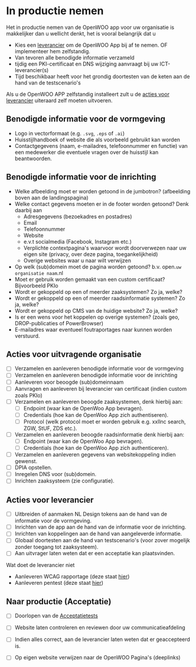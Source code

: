 # In productie nemen

Het in productie nemen van de OpenWOO app voor uw organisatie is makkelijker dan u wellicht denkt, het is vooral belangrijk dat u 
- Kies een [leverancier](https://openwoo.app/pages/Documentatie/Kosten) om de OpenWOO App bij af te nemen. OF implementeer hem zelfstandig.
- Van tevoren alle benodigde informatie verzameld
- tijdig een PKI-certificaat en DNS wijziging aanvraagt bij uw ICT-leverancier(s)
- Tijd beschikbaar heeft voor het grondig doortesten van de keten aan de hand van de testscenario's

Als u de OpenWOO APP zelfstandig installeert zult u de [acties voor leverancier](#acties-voor-leverancier) uiteraard zelf moeten uitvoeren.

## Benodigde informatie voor de vormgeving
- Logo in vectorformaat (e.g. `.svg`, `.eps` of `.ai`)
- Huisstijlhandboek of website die als voorbeeld gebruikt kan worden
- Contactgegevens (naam, e-mailadres, telefoonnummer en functie) van een medewerker die eventuele vragen over de huisstijl kan beantwoorden.

## Benodigde informatie voor de inrichting
- Welke afbeelding moet er worden getoond in de jumbotron? (afbeelding boven aan de landingspagina)
- Welke contact gegevens moeten er in de footer worden getoond? Denk daarbij aan
  - Adresgegevens (bezoekadres en postadres)
  - Email
  - Telefoonnummer
  - Website
  - e.v.t socialmedia (Facebook, Instagram etc.)
  - Verplichte contextpagina's waarvoor wordt doorverwezen naar uw eigen site (privacy, over deze pagina, toegankelijkheid)
  - Overige websites waar u naar wilt verwijzen
- Op welk (sub)domein moet de pagina worden getoond? b.v. open.`uw organisatie naam`.nl
- Moet er gebruik worden gemaakt van een custom certificaat? Bijvoorbeeld PKIo
- Wordt er gekoppeld op een of meerder zaaksystemen? Zo ja, welke?
- Wordt er gekoppeld op een of meerder raadsinformatie systemen? Zo ja, welke?
- Wordt er gekoppeld op CMS van de huidige website? Zo ja, welke?
- Is er een wens voor het koppelen op overige systemen? (zoals geo, DROP-publicaties of PowerBrowser)
- E-mailadres waar eventueel foutraportages naar kunnen worden verstuurd.

## Acties voor uitvragende organisatie

- [ ] Verzamelen en aanleveren benodigde informatie voor de vormgeving
- [ ] Verzamelen en aanleveren benodigde informatie voor de inrichting
- [ ] Aanleveren voor beoogde (sub)domeinnaam
- [ ] Aanvragen en aanleveren bij leverancier van certificaat (indien custom zoals PKIo)
- [ ] Verzamelen en aanleveren beoogde zaaksystemen, denk hierbij aan:
  - [ ] Endpoint (waar kan de OpenWoo App bevragen).
  - [ ] Credentials (hoe kan de OpenWoo App zich authentiseren).
  - [ ] Protocol (welk protocol moet er worden gebruik e.g. xxllnc search, ZGW, StUF, ZDS etc.).
- [ ] Verzamelen en aanleveren beoogde raadsinformatie denk hierbij aan:
   - [ ] Endpoint (waar kan de OpenWoo App bevragen).
   - [ ] Credentials (hoe kan de OpenWoo App zich authenticeren).
- [ ] Verzamelen en aanleveren gegevens van websitekoppeling indien gewenst.
- [ ] DPIA opstellen.
- [ ] Inregelen DNS voor (sub)domein.
- [ ] Inrichten zaaksysteem (zie configuratie).

## Acties voor leverancier

- [ ] Uitbreiden of aanmaken NL Design tokens aan de hand van de informatie voor de vormgeving.
- [ ] Inrichten van de app aan de hand van de informatie voor de inrichting.
- [ ] Inrichten van koppelingen aan de hand van aangeleverde informatie.
- [ ] Globaal doortesten aan de hand van testscenario's (voor zover mogelijk zonder toegang tot zaaksysteem).
- [ ] Aan uitvrager laten weten dat er een acceptatie kan plaatsvinden.

Wat doet de leverancier niet
- Aanleveren WCAG rapportage (deze staat [hier]())
- Aanleveren pentest (deze staat [hier]())

## Naar productie (Acceptatie)

- [ ] Doorlopen van de [Acceptatietests]()
- [ ] Website laten controleren en reviewen door uw communicatieafdeling
- [ ] Indien alles correct, aan de leverancier laten weten dat er geaccepteerd is.
- [ ] Op eigen website verwijzen naar de OpenWOO Pagina's (deeplinks)

